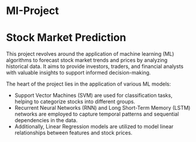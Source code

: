 # MI-Project
# Stock Market Prediction

This project revolves around the application of machine learning (ML) algorithms to forecast stock market trends and prices by analyzing historical data. It aims to provide investors, traders, and financial analysts with valuable insights to support informed decision-making.

The heart of the project lies in the application of various ML models:
- Support Vector Machines (SVM) are used for classification tasks, helping to categorize stocks into different groups.
- Recurrent Neural Networks (RNN) and Long Short-Term Memory (LSTM) networks are employed to capture temporal patterns and sequential dependencies in the data.
- Additionally, Linear Regression models are utilized to model linear relationships between features and stock prices.
